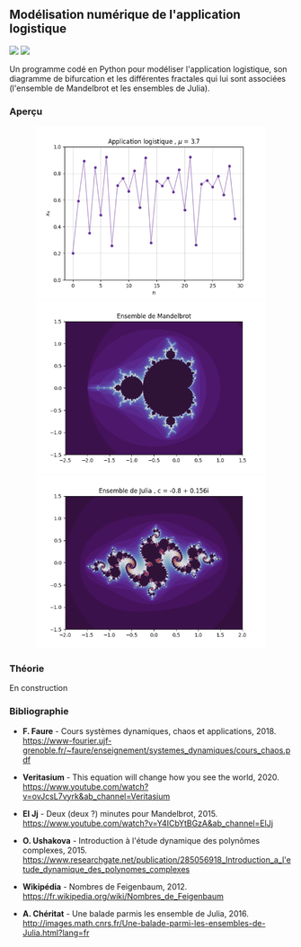 ## Modélisation numérique de l'application logistique

![](https://img.shields.io/badge/Language-Python-blue.png) ![](https://img.shields.io/badge/Version-0.1-red.png)

Un programme codé en Python pour modéliser l'application logistique, son diagramme de bifurcation et les différentes fractales qui lui sont associées (l'ensemble de Mandelbrot et les ensembles de Julia).

### Aperçu

<div align="center">
  <img src="/resources/application-logistique-1.png" width="410" height="308"/>
</div>

<div align="center">
  <img src="/resources/mandelbrot.png" width="410" height="308"/> <img src="/resources/julia.png" width="410" height="308"/>
</div>

### Théorie

En construction

### Bibliographie

- **F. Faure** - Cours systèmes dynamiques, chaos et applications, 2018. https://www-fourier.ujf-grenoble.fr/~faure/enseignement/systemes_dynamiques/cours_chaos.pdf

- **Veritasium** - This equation will change how you see the world, 2020. https://www.youtube.com/watch?v=ovJcsL7vyrk&ab_channel=Veritasium

- **El Jj** - Deux (deux ?) minutes pour Mandelbrot, 2015. https://www.youtube.com/watch?v=Y4ICbYtBGzA&ab_channel=ElJj

- **O. Ushakova** - Introduction à l'étude dynamique des polynômes complexes, 2015. https://www.researchgate.net/publication/285056918_Introduction_a_l'etude_dynamique_des_polynomes_complexes

- **Wikipédia** - Nombres de Feigenbaum, 2012. https://fr.wikipedia.org/wiki/Nombres_de_Feigenbaum

- **A. Chéritat** - Une balade parmis les ensemble de Julia, 2016. http://images.math.cnrs.fr/Une-balade-parmi-les-ensembles-de-Julia.html?lang=fr

